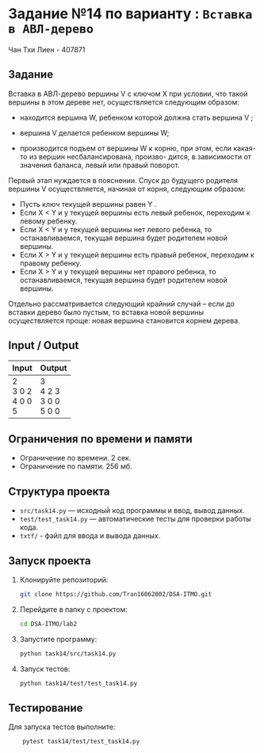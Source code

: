 # Задание №14 по варианту  : `Вставка в АВЛ-дерево`
Чан Тхи Лиен - 407871

## Задание
Вставка в АВЛ-дерево вершины V с ключом X при условии, что такой вершины в этом дереве нет, осуществляется
следующим образом:
- находится вершина W, ребенком которой должна стать вершина V ;
- вершина V делается ребенком вершины W;

- производится подъем от вершины W к корню, при этом, если какая-то из вершин несбалансирована, произво-
дится, в зависимости от значения баланса, левый или правый поворот.

Первый этап нуждается в пояснении. Спуск до будущего родителя вершины V осуществляется, начиная от корня,
следующим образом:
- Пусть ключ текущей вершины равен Y .
- Если X < Y и у текущей вершины есть левый ребенок, переходим к левому ребенку.
- Если X < Y и у текущей вершины нет левого ребенка, то останавливаемся, текущая вершина будет родителем
новой вершины.
- Если X > Y и у текущей вершины есть правый ребенок, переходим к правому ребенку.
- Если X > Y и у текущей вершины нет правого ребенка, то останавливаемся, текущая вершина будет родителем
новой вершины.

Отдельно рассматривается следующий крайний случай – если до вставки дерево было пустым, то вставка новой
вершины осуществляется проще: новая вершина становится корнем дерева.
## Input / Output 

| Input                                       | Output                           |
|---------------------------------------------|----------------------------------|
| 2<br/>3 0 2<br/>4 0 0<br/>5                 | 3<br/> 4 2 3<br/>3 0 0<br/>5 0 0 |


## Ограничения по времени и памяти

- Ограничение по времени. 2 сек.
- Ограничение по памяти. 256 мб.

## Структура проекта
- `src/task14.py` — исходный код программы и ввод, вывод данных.
- `test/test_task14.py` — автоматические тесты для проверки работы кода.
- `txtf/` - файл для ввода и вывода данных.
## Запуск проекта
1. Клонируйте репозиторий:
   ```bash
   git clone https://github.com/Tran16062002/DSA-ITMO.git
   ```
2. Перейдите в папку с проектом:
   ```bash
   cd DSA-ITMO/lab2
   ```
3. Запустите программу:
   ```bash
   python task14/src/task14.py
   ```

4. Запуск тестов:
   ```bash
   python task14/test/test_task14.py
   ```
## Тестирование
Для запуска тестов выполните:
```bash
    pytest task14/test/test_task14.py
```
